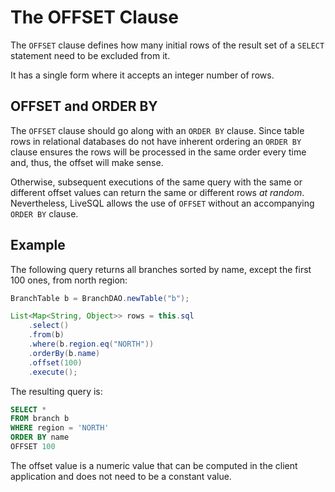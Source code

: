 # The OFFSET Clause

The `OFFSET` clause defines how many initial rows of the result set of a `SELECT` statement 
need to be excluded from it.

It has a single form where it accepts an integer number of rows.


## OFFSET and ORDER BY

The `OFFSET` clause should go along with an `ORDER BY` clause. Since table rows in relational
databases do not have inherent ordering an `ORDER BY` clause ensures the rows will be processed
in the same order every time and, thus, the offset will make sense.

Otherwise, subsequent executions of the same query with the same or different offset values
can return the same or different rows *at random*. Nevertheless, LiveSQL allows the use of 
`OFFSET` without an accompanying `ORDER BY` clause.


## Example

The following query returns all branches sorted by name, except the first 100 ones, from north
region:

```java
BranchTable b = BranchDAO.newTable("b");

List<Map<String, Object>> rows = this.sql
    .select()
    .from(b) 
    .where(b.region.eq("NORTH"))
    .orderBy(b.name)
    .offset(100)
    .execute();
```

The resulting query is:

```sql
SELECT *
FROM branch b
WHERE region = 'NORTH'
ORDER BY name
OFFSET 100
```

The offset value is a numeric value that can be computed in the client application and does not 
need to be a constant value.

